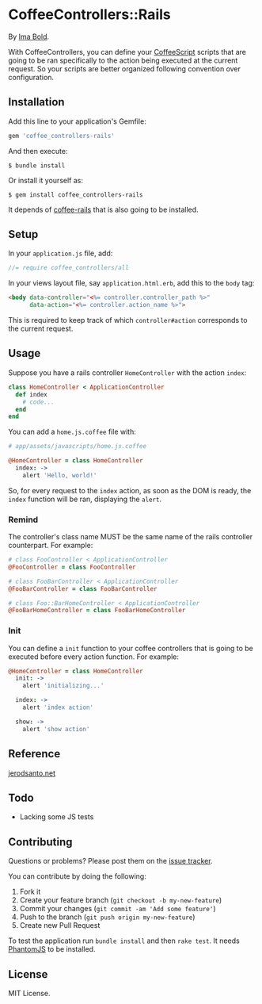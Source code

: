 # CoffeeControllers::Rails

By [Ima Bold](http://imabold.com).

With CoffeeControllers, you can define your [CoffeeScript](http://coffeescript.org/) scripts that are going to be ran specifically to the action being executed at the current request.
So your scripts are better organized following convention over configuration.

## Installation

Add this line to your application's Gemfile:

```ruby
gem 'coffee_controllers-rails'
```

And then execute:

    $ bundle install

Or install it yourself as:

    $ gem install coffee_controllers-rails

It depends of [coffee-rails](https://github.com/rails/coffee-rails) that is also going to be installed.

## Setup

In your `application.js` file, add:

```javascript
//= require coffee_controllers/all
```

In your views layout file, say `application.html.erb`, add this to the `body` tag:

```html
<body data-controller="<%= controller.controller_path %>"
      data-action="<%= controller.action_name %>">
```

This is required to keep track of which `controller#action` corresponds to the current request.

## Usage

Suppose you have a rails controller `HomeController` with the action `index`:

```ruby
class HomeController < ApplicationController
  def index
    # code...
  end
end
```


You can add a `home.js.coffee` file with:

```coffeescript
# app/assets/javascripts/home.js.coffee

@HomeController = class HomeController
  index: ->
    alert 'Hello, world!'
```

So, for every request to the `index` action, as soon as the DOM is ready, the `index` function will be ran, displaying the `alert`.

### Remind

The controller's class name MUST be the same name of the rails controller counterpart. For example:

```coffeescript
# class FooController < ApplicationController
@FooController = class FooController

# class FooBarController < ApplicationController
@FooBarController = class FooBarController

# class Foo::BarHomeController < ApplicationController
@FooBarHomeController = class FooBarHomeController
```

### Init

You can define a `init` function to your coffee controllers that is going to be executed before every action function. For example:

```coffeescript
@HomeController = class HomeController
  init: ->
    alert 'initializing...'

  index: ->
    alert 'index action'

  show: ->
    alert 'show action'
```

## Reference

[jerodsanto.net](http://jerodsanto.net/2012/02/a-simple-pattern-to-namespace-and-selectively-execute-certain-bits-of-javascript-depending-on-which-rails-controller-and-action-are-active/)

## Todo

- Lacking some JS tests

## Contributing

Questions or problems? Please post them on the [issue tracker](https://github.com/imaboldcompany/coffee_controllers-rails/issues).

You can contribute by doing the following:

1. Fork it
2. Create your feature branch (`git checkout -b my-new-feature`)
3. Commit your changes (`git commit -am 'Add some feature'`)
4. Push to the branch (`git push origin my-new-feature`)
5. Create new Pull Request

To test the application run `bundle install` and then `rake test`. It needs [PhantomJS](http://phantomjs.org/) to be installed.

## License

MIT License.

